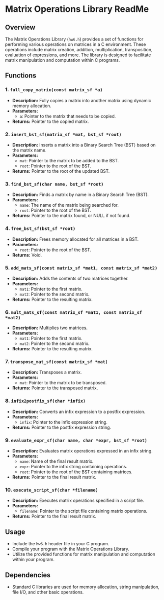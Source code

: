 # Matrix Operations Library ReadMe

## Overview

The Matrix Operations Library (`hw6.h`) provides a set of functions for performing various operations on matrices in a C environment. These operations include matrix creation, addition, multiplication, transposition, evaluation of expressions, and more. The library is designed to facilitate matrix manipulation and computation within C programs.

## Functions

### 1. `full_copy_matrix(const matrix_sf *a)`

- **Description:** Fully copies a matrix into another matrix using dynamic memory allocation.
- **Parameters:**
  - `a`: Pointer to the matrix that needs to be copied.
- **Returns:** Pointer to the copied matrix.

### 2. `insert_bst_sf(matrix_sf *mat, bst_sf *root)`

- **Description:** Inserts a matrix into a Binary Search Tree (BST) based on the matrix name.
- **Parameters:**
  - `mat`: Pointer to the matrix to be added to the BST.
  - `root`: Pointer to the root of the BST.
- **Returns:** Pointer to the root of the updated BST.

### 3. `find_bst_sf(char name, bst_sf *root)`

- **Description:** Finds a matrix by name in a Binary Search Tree (BST).
- **Parameters:**
  - `name`: The name of the matrix being searched for.
  - `root`: Pointer to the root of the BST.
- **Returns:** Pointer to the matrix found, or NULL if not found.

### 4. `free_bst_sf(bst_sf *root)`

- **Description:** Frees memory allocated for all matrices in a BST.
- **Parameters:**
  - `root`: Pointer to the root of the BST.
- **Returns:** Void.

### 5. `add_mats_sf(const matrix_sf *mat1, const matrix_sf *mat2)`

- **Description:** Adds the contents of two matrices together.
- **Parameters:**
  - `mat1`: Pointer to the first matrix.
  - `mat2`: Pointer to the second matrix.
- **Returns:** Pointer to the resulting matrix.

### 6. `mult_mats_sf(const matrix_sf *mat1, const matrix_sf *mat2)`

- **Description:** Multiplies two matrices.
- **Parameters:**
  - `mat1`: Pointer to the first matrix.
  - `mat2`: Pointer to the second matrix.
- **Returns:** Pointer to the resulting matrix.

### 7. `transpose_mat_sf(const matrix_sf *mat)`

- **Description:** Transposes a matrix.
- **Parameters:**
  - `mat`: Pointer to the matrix to be transposed.
- **Returns:** Pointer to the transposed matrix.

### 8. `infix2postfix_sf(char *infix)`

- **Description:** Converts an infix expression to a postfix expression.
- **Parameters:**
  - `infix`: Pointer to the infix expression string.
- **Returns:** Pointer to the postfix expression string.

### 9. `evaluate_expr_sf(char name, char *expr, bst_sf *root)`

- **Description:** Evaluates matrix operations expressed in an infix string.
- **Parameters:**
  - `name`: Name of the final result matrix.
  - `expr`: Pointer to the infix string containing operations.
  - `root`: Pointer to the root of the BST containing matrices.
- **Returns:** Pointer to the final result matrix.

### 10. `execute_script_sf(char *filename)`

- **Description:** Executes matrix operations specified in a script file.
- **Parameters:**
  - `filename`: Pointer to the script file containing matrix operations.
- **Returns:** Pointer to the final result matrix.

## Usage

- Include the `hw6.h` header file in your C program.
- Compile your program with the Matrix Operations Library.
- Utilize the provided functions for matrix manipulation and computation within your program.

## Dependencies

- Standard C libraries are used for memory allocation, string manipulation, file I/O, and other basic operations.
